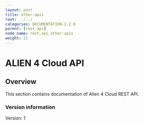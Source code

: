 ```yaml
---
layout: post
title: other-apis
root: ../../
categories: DOCUMENTATION-2.2.0
parent: [rest_api]
node_name: rest_api_other-apis
weight: 11
---
```


# ALIEN 4 Cloud API

## Overview
This section contains documentation of Alien 4 Cloud REST API.

### Version information
Version: 1

